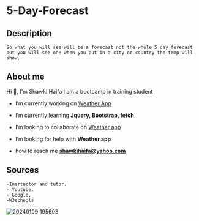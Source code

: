 # 5-Day-Forecast

## Description 

    So what you will see will be a forecast not the whole 5 day forecast but you will see one when you put in a city or country the temp will show.
    


## About me 

Hi 👋, I'm Shawki Haifa
I am a bootcamp in training student

-  I’m currently working on [Weather App](git@github.com:Shawki45/Daily-Planner.git)

-  I’m currently learning **Jquery, Bootstrap, fetch**

-  I’m looking to collaborate on [Weather app](https://github.com/Shawki45/5-Day-Forecast.git)

-  I’m looking for help with **Weather app**

- how to reach me **shawkihaifa@yahoo.com**


## Sources 

    -Insrtuctor and tutor.
    - Youtube.
    - Google.
    -W3schools





![20240109_195603](https://github.com/Shawki45/5-Day-Forecast/assets/152750554/ae966867-9025-431b-93c8-dd2ea8bbb7c0)
